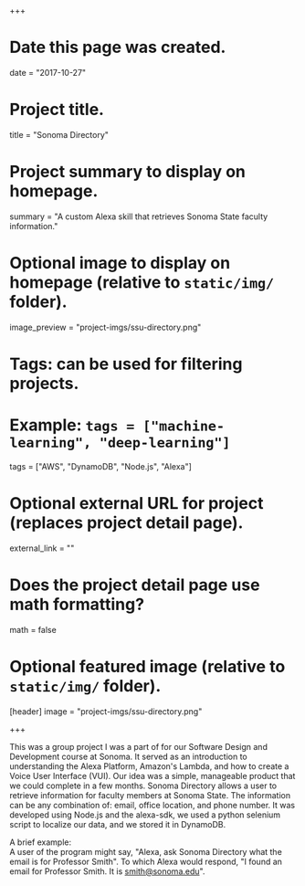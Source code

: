 +++
# Date this page was created.
date = "2017-10-27"

# Project title.
title = "Sonoma Directory"

# Project summary to display on homepage.
summary = "A custom Alexa skill that retrieves Sonoma State faculty information."

# Optional image to display on homepage (relative to `static/img/` folder).
image_preview = "project-imgs/ssu-directory.png"

# Tags: can be used for filtering projects.
# Example: `tags = ["machine-learning", "deep-learning"]`
tags = ["AWS", "DynamoDB", "Node.js", "Alexa"]

# Optional external URL for project (replaces project detail page).
external_link = ""

# Does the project detail page use math formatting?
math = false

# Optional featured image (relative to `static/img/` folder).
[header]
image = "project-imgs/ssu-directory.png"

+++

This was a group project I was a part of for our Software Design and Development course at Sonoma. It served as an introduction to understanding the Alexa Platform, Amazon's Lambda, and how to create a Voice User Interface (VUI). Our idea was a simple, manageable product that we could complete in a few months. Sonoma Directory allows a user to retrieve information for faculty members at Sonoma State. The information can be any combination of: email, office location, and phone number. It was developed using Node.js and the alexa-sdk, we used a python selenium script to localize our data, and we stored it in DynamoDB.

A brief example:  
A user of the program might say, "Alexa, ask Sonoma Directory what the email is for Professor Smith". To which Alexa would respond, "I found an email for Professor Smith. It is smith@sonoma.edu".
